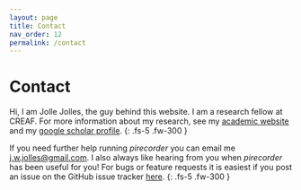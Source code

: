 ```yaml
---
layout: page
title: Contact
nav_order: 12
permalink: /contact
---
```


# Contact

Hi, I am Jolle Jolles, the guy behind this website. I am a research fellow at CREAF. For more information about my research, see my [academic website](http://jollejolles.com) and my [google scholar profile](https://scholar.google.nl/citations?user=VCZqbK4AAAAJ).
{: .fs-5 .fw-300 }

If you need further help running *pirecorder* you can email me [j.w.jolles@gmail.com](mailto:j.w.jolles@gmail.com). I also always like hearing from you when *pirecorder* has been useful for you! For bugs or feature requests it is easiest if you post an issue on the GitHub issue tracker [here](https://github.com/jollejolles/pirecorder/issues).
{: .fs-5 .fw-300 }
